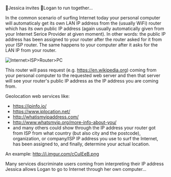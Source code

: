 :runner:Jessica invites :runner:Logan to run together...

In the common scenario of surfing Internet today your personal computer will automaticaly get its own LAN IP address from the (usually WiFi) router which has its own public IP address (again usually automatically given from your Internet Serice Provider at given moment). In other words: the public IP address has been assigned to your router after the router asked for it from your ISP router. The same happens to your computer after it asks for the LAN IP from your router.


![Internet>ISP>Router>PC](http://i.imgur.com/TT5hnU7.png "Internet>ISP>Router>PC")

This router will pass request (e.g. https://en.wikipedia.org) coming from your personal computer to the requested web server and then that server will see your router's public IP address as the IP address you are coming from.  

Geolocation web services like:
 - https://ipinfo.io/
 - https://www.iplocation.net/
 - http://whatismyipaddress.com/
 - http://www.whatsmyip.org/more-info-about-you/ 
 - and many others
could show through the IP address your router got from ISP from what country (but also city and the postcode), organization, or company/ISP IP address you use to surf the Internet, has been assigned to, and finally, determine your actual location.

An example:
http://i.imgur.com/cCuIEeB.png

Many services discriminate users coming from interpreting their IP address
Jessica allows Logan to go to Internet through her own computer...
